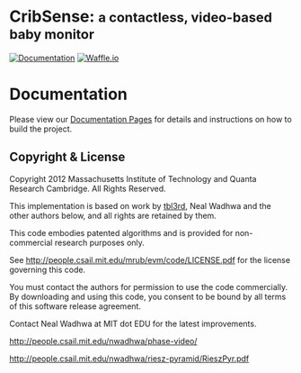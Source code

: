 # CribSense: <small>a contactless, video-based baby monitor</small>
[![Documentation](https://img.shields.io/badge/docs-mkdocs-blue.svg)](https://lukehsiao.github.io/CribSense/)
[![Waffle.io](https://img.shields.io/badge/View%20issues%20on-waffle.io-brightgreen.svg)](https://waffle.io/lukehsiao/CribSense/join)

# Documentation
Please view our [Documentation Pages](https://lukehsiao.github.io/CribSense) for details and instructions on how to build the project.

## Copyright & License

Copyright 2012 Massachusetts Institute of Technology
and Quanta Research Cambridge.  All Rights Reserved.

This implementation is based on work by [tbl3rd](https://github.com/tbl3rd/Pyramids), Neal Wadhwa and the
other authors below, and all rights are retained by them.

This code embodies patented algorithms and is provided
for non-commercial research purposes only.

See http://people.csail.mit.edu/mrub/evm/code/LICENSE.pdf
for the license governing this code.

You must contact the authors for permission to use the code
commercially.  By downloading and using this code, you consent
to be bound by all terms of this software release agreement.

Contact Neal Wadhwa at MIT dot EDU for the latest improvements.

http://people.csail.mit.edu/nwadhwa/phase-video/

http://people.csail.mit.edu/nwadhwa/riesz-pyramid/RieszPyr.pdf
